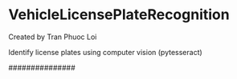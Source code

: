 # VehicleLicensePlateRecognition

Created by Tran Phuoc Loi

Identify license plates using computer vision (pytesseract)

###############
